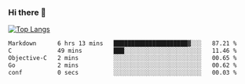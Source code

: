 ### Hi there 👋

<!--
**3Xpl0it3r/3Xpl0it3r** is a ✨ _special_ ✨ repository because its `README.md` (this file) appears on your GitHub profile.

Here are some ideas to get you started:

- 🔭 I’m currently working on ...
- 🌱 I’m currently learning ...
- 👯 I’m looking to collaborate on ...
- 🤔 I’m looking for help with ...
- 💬 Ask me about ...
- 📫 How to reach me: ...
- 😄 Pronouns: ...
- ⚡ Fun fact: ...
-->


[![Top Langs](https://github-readme-stats.vercel.app/api/top-langs/?username=3Xpl0it3r&layout=compact)](https://github.com/3Xpl0it3r/3Xpl0it3r)

<!--START_SECTION:waka-->

```txt
Markdown      6 hrs 13 mins   █████████████████████▓░░░   87.21 %
C             49 mins         ███░░░░░░░░░░░░░░░░░░░░░░   11.46 %
Objective-C   2 mins          ░░░░░░░░░░░░░░░░░░░░░░░░░   00.65 %
Go            2 mins          ░░░░░░░░░░░░░░░░░░░░░░░░░   00.62 %
conf          0 secs          ░░░░░░░░░░░░░░░░░░░░░░░░░   00.03 %
```

<!--END_SECTION:waka-->
